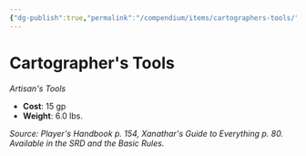 ```yaml
---
{"dg-publish":true,"permalink":"/compendium/items/cartographers-tools/","tags":["compendium/src/5e/phb","item/gear/artisans-tools"]}
---
```


# Cartographer's Tools
*Artisan's Tools*  

- **Cost**: 15 gp
- **Weight**: 6.0 lbs.

*Source: Player's Handbook p. 154, Xanathar's Guide to Everything p. 80. Available in the SRD and the Basic Rules.*